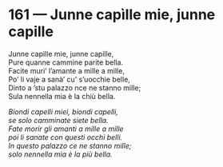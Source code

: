 # 161 — Junne capìlle mie, junne capille

Junne capìlle mie, junne capille,  
Pure quanne cammine parite bella.  
Facite muri’ l’amante a mille a mille,  
Po’ li vaje a sanà’ cu’ s’uocchie belle,  
Dinto a ’stu palazzo nce ne stanno mille;  
Sula nennella mia è la chiù bella.

_Biondi capelli miei, biondi capelli,  
se solo camminate siete bella.  
Fate morir gli amanti a mille a mille  
poi li sanate con questi occhi belli.  
In questo palazzo ce ne stanno mille;  
solo nennella mia è la più bella._

